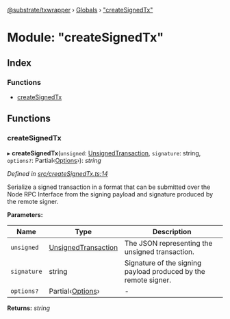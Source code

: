[@substrate/txwrapper](../README.md) › [Globals](../globals.md) › ["createSignedTx"](_createsignedtx_.md)

# Module: "createSignedTx"

## Index

### Functions

* [createSignedTx](_createsignedtx_.md#createsignedtx)

## Functions

###  createSignedTx

▸ **createSignedTx**(`unsigned`: [UnsignedTransaction](../interfaces/_util_types_.unsignedtransaction.md), `signature`: string, `options?`: Partial‹[Options](../interfaces/_util_options_.options.md)›): *string*

*Defined in [src/createSignedTx.ts:14](https://github.com/paritytech/txwrapper/blob/64624af/src/createSignedTx.ts#L14)*

Serialize a signed transaction in a format that can be submitted over the
Node RPC Interface from the signing payload and signature produced by the
remote signer.

**Parameters:**

Name | Type | Description |
------ | ------ | ------ |
`unsigned` | [UnsignedTransaction](../interfaces/_util_types_.unsignedtransaction.md) | The JSON representing the unsigned transaction. |
`signature` | string | Signature of the signing payload produced by the remote signer.  |
`options?` | Partial‹[Options](../interfaces/_util_options_.options.md)› | - |

**Returns:** *string*
